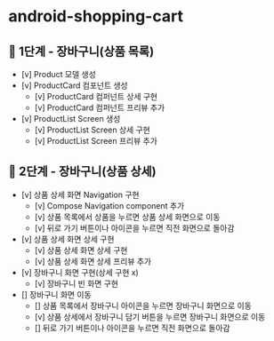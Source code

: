 # android-shopping-cart

## 🚀 1단계 - 장바구니(상품 목록)

- [v] Product 모델 생성
- [v] ProductCard 컴포넌트 생성
    - [v] ProductCard 컴퍼넌트 상세 구현
    - [v] ProductCard 컴퍼넌트 프리뷰 추가
- [v] ProductList Screen 생성
    - [v] ProductList Screen 상세 구현
    - [v] ProductList Screen 프리뷰 추가

## 🚀 2단계 - 장바구니(상품 상세)

- [v] 상품 상세 화면 Navigation 구현
    - [v] Compose Navigation component 추가
    - [v] 상품 목록에서 상품을 누르면 상품 상세 화면으로 이동
    - [v] 뒤로 가기 버튼이나 아이콘을 누르면 직전 화면으로 돌아감
- [v] 상품 상세 화면 상세 구현
    - [v] 상품 상세 화면 상세 구현
    - [v] 상품 상세 화면 상세 프리뷰 추가
- [v] 장바구니 화면 구현(상세 구현 x)
    - [v] 장바구니 빈 화면 구현
- [] 장바구니 화면 이동
    - [] 상품 목록에서 장바구니 아이콘을 누르면 장바구니 화면으로 이동
    - [v] 상품 상세에서 장바구니 담기 버튼을 누르면 장바구니 화면으로 이동
    - [] 뒤로 가기 버튼이나 아이콘을 누르면 직전 화면으로 돌아감
